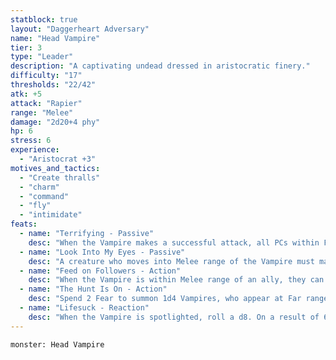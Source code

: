 ```yaml
---
statblock: true
layout: "Daggerheart Adversary"
name: "Head Vampire"
tier: 3
type: "Leader"
description: "A captivating undead dressed in aristocratic finery."
difficulty: "17"
thresholds: "22/42"
atk: +5
attack: "Rapier"
range: "Melee"
damage: "2d20+4 phy"
hp: 6
stress: 6
experience:
  - "Aristocrat +3"
motives_and_tactics:
  - "Create thralls"
  - "charm"
  - "command"
  - "fly"
  - "intimidate"
feats:
  - name: "Terrifying - Passive"
    desc: "When the Vampire makes a successful attack, all PCs within Far range lose a Hope and you gain a Fear."
  - name: "Look Into My Eyes - Passive"
    desc: "A creature who moves into Melee range of the Vampire must make an Instinct Reaction Roll. On a failure, you gain 1d4 Fear."
  - name: "Feed on Followers - Action"
    desc: "When the Vampire is within Melee range of an ally, they can cause the ally to mark a HP. The Vampire then clears a HP."
  - name: "The Hunt Is On - Action"
    desc: "Spend 2 Fear to summon 1d4 Vampires, who appear at Far range and immediately take the spotlight."
  - name: "Lifesuck - Reaction"
    desc: "When the Vampire is spotlighted, roll a d8. On a result of 6 or higher, all targets within Very Close range must mark a HP."
---
```


```statblock
monster: Head Vampire
```